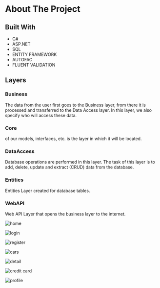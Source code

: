 # About The Project

## Built With

- C#
- ASP.NET
- SQL
- ENTITY FRAMEWORK
- AUTOFAC
- FLUENT VALIDATION

## Layers
### Business
The data from the user first goes to the Business layer, from there it is processed and transferred to the Data Access layer. In this layer, we also specify who will access these data.
### Core
of our models, interfaces, etc. is the layer in which it will be located.
### DataAccess
Database operations are performed in this layer. The task of this layer is to add, delete, update and extract (CRUD) data from the database.
### Entities
Entities Layer created for database tables.
### WebAPI
Web API Layer that opens the business layer to the internet.

![home](https://user-images.githubusercontent.com/65310334/115159081-16a12780-a09a-11eb-93a4-9f21bb2919f9.png)

![login](https://user-images.githubusercontent.com/65310334/115159131-5c5df000-a09a-11eb-9e29-5723346b557c.png)

![register](https://user-images.githubusercontent.com/65310334/115159171-7697ce00-a09a-11eb-8af9-da2189254e9c.png)

![cars](https://user-images.githubusercontent.com/65310334/115159182-89aa9e00-a09a-11eb-8db3-08a9424befa2.png)

![detail](https://user-images.githubusercontent.com/65310334/115159187-929b6f80-a09a-11eb-9c6b-f068ff43db9a.png)

![credit card](https://user-images.githubusercontent.com/65310334/115159195-9af3aa80-a09a-11eb-9c4b-5200a9dd27bf.png)

![profile](https://user-images.githubusercontent.com/65310334/115159201-a21ab880-a09a-11eb-8bd5-64006fa49d09.png)


